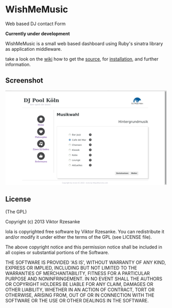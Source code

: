 WishMeMusic
===========

Web based DJ contact Form  

**Currently under development**

WishMeMusic is a small web based dashboard using Ruby's sinatra library as application middleware. 

take a look on the [wiki](https://github.com/rheikvaneyck/WishMeMusic/wiki) how to get the [source](https://github.com/rheikvaneyck/WishMeMusic/wiki/Installation#get-the-source), for [installation](https://github.com/rheikvaneyck/WishMeMusic/wiki/Installation), and further information.

Screenshot
----------

![Screenshot](wishmemusic_screen.png)


License
-------

(The GPL)

Copyright (c) 2013 Viktor Rzesanke

lola is copyrighted free software by Viktor Rzesanke.
You can redistribute it and/or modify it under either the terms of the GPL
(see LICENSE file).

The above copyright notice and this permission notice shall be
included in all copies or substantial portions of the Software.

THE SOFTWARE IS PROVIDED 'AS IS', WITHOUT WARRANTY OF ANY KIND,
EXPRESS OR IMPLIED, INCLUDING BUT NOT LIMITED TO THE WARRANTIES OF
MERCHANTABILITY, FITNESS FOR A PARTICULAR PURPOSE AND NONINFRINGEMENT.
IN NO EVENT SHALL THE AUTHORS OR COPYRIGHT HOLDERS BE LIABLE FOR ANY
CLAIM, DAMAGES OR OTHER LIABILITY, WHETHER IN AN ACTION OF CONTRACT,
TORT OR OTHERWISE, ARISING FROM, OUT OF OR IN CONNECTION WITH THE
SOFTWARE OR THE USE OR OTHER DEALINGS IN THE SOFTWARE.
